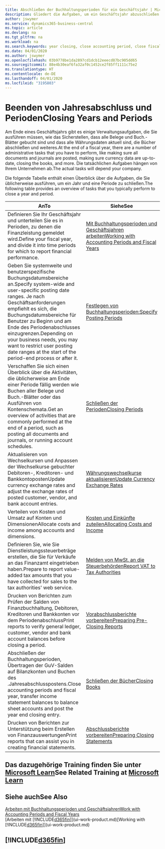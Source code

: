 ```yaml
---
title: Abschließen der Buchhaltungsperioden für ein Geschäftsjahr | Microsoft Docs
description: Gliedert die Aufgaben, um ein Geschäftsjahr abzuschließen oder Buchhaltungsperiode, beispielsweise der Belege und die Buch.-Blätter sind vergewissernd gebucht überprüfend und Bankguthaben.
author: jswymer
ms.service: dynamics365-business-central
ms.topic: article
ms.devlang: na
ms.tgt_pltfrm: na
ms.workload: na
ms.search.keywords: year closing, close accounting period, close fiscal year, bank account detailed trial balance
ms.date: 04/01/2020
ms.author: jswymer
ms.openlocfilehash: 03b9778be1da2897cd1dcb12eeecd87bc905dd65
ms.sourcegitcommit: 88e4b30eaf6fa32af0c1452ce2f85ff1111c75e2
ms.translationtype: HT
ms.contentlocale: de-DE
ms.lasthandoff: 04/01/2020
ms.locfileid: "3195803"
---
```

# <a name="closing-years-and-periods"></a><span data-ttu-id="22f89-103">Beenden von Jahresabschluss und Perioden</span><span class="sxs-lookup"><span data-stu-id="22f89-103">Closing Years and Periods</span></span>

<span data-ttu-id="22f89-104">Am Ende eines Geschäftsjahrs gibt es einige Verwaltungsaufgaben, die Sie ausführen müssen, wie das Sicherstellen, dass alle Belege und Buch.-Blätter gebucht sind und dass alle Währungsdaten aktuell sind, die Bücher abschließen und weiteres.</span><span class="sxs-lookup"><span data-stu-id="22f89-104">At the end of a fiscal year, there are a number of administrative tasks that you have to perform, like making sure all documents and journals are posted, making sure currency data are up-to-date, closing the books, and more.</span></span> <span data-ttu-id="22f89-105">Die tatsächlichen Aufgaben hängen von Ihrem Unternehmen ab.</span><span class="sxs-lookup"><span data-stu-id="22f89-105">The actual tasks will depend your company.</span></span>

<span data-ttu-id="22f89-106">Die folgende Tabelle enthält einen Überblick über die Aufgaben, die Sie üblicherweise ausführen, um ein Jahr und eine Periode zu schließen.</span><span class="sxs-lookup"><span data-stu-id="22f89-106">The following table provides an overview of tasks that you typically perform to close a year and period.</span></span>

| <span data-ttu-id="22f89-107">An</span><span class="sxs-lookup"><span data-stu-id="22f89-107">To</span></span> | <span data-ttu-id="22f89-108">Siehe</span><span class="sxs-lookup"><span data-stu-id="22f89-108">See</span></span> |
| --- | --- |
| <span data-ttu-id="22f89-109">Definieren Sie Ihr Geschäftsjahr und unterteilen Sie es in Perioden, zu denen die Finanzleistung gemeldet wird.</span><span class="sxs-lookup"><span data-stu-id="22f89-109">Define your fiscal year, and divide it into time periods for which to report financial performance.</span></span> | [<span data-ttu-id="22f89-110">Mit Buchhaltungsperioden und Geschäftsjahren arbeiten</span><span class="sxs-lookup"><span data-stu-id="22f89-110">Working with Accounting Periods and Fiscal Years</span></span>](finance-accounting-periods-and-fiscal-years.md)|
| <span data-ttu-id="22f89-111">Geben Sie systemweite und benutzerspezifische Buchungsdatumsbereiche an.</span><span class="sxs-lookup"><span data-stu-id="22f89-111">Specify system-wide and user-specific posting date ranges.</span></span> <span data-ttu-id="22f89-112">Je nach Geschäftsanforderungen empfiehlt es sich, die Buchungsdatumsbereiche für Benutzer zu Beginn und am Ende des Periodenabschlusses einzugrenzen.</span><span class="sxs-lookup"><span data-stu-id="22f89-112">Depending on your business needs, you may want to restrict user posting date ranges at the start of the period-end process or after it.</span></span> |[<span data-ttu-id="22f89-113">Festlegen von Buchhaltungsperioden:</span><span class="sxs-lookup"><span data-stu-id="22f89-113">Specify Posting Periods</span></span>](finance-how-specify-posting-periods.md) |
| <span data-ttu-id="22f89-114">Verschaffen Sie sich einen Überblick über die Aktivitäten, die üblicherweise am Ende einer Periode fällig werden wie Buchen aller Belege und Buch.-Blätter oder das Ausführen von Kontenschemata.</span><span class="sxs-lookup"><span data-stu-id="22f89-114">Get an overview of activities that are commonly performed at the end of a period, such as posting all documents and journals, or running account schedules.</span></span> |[<span data-ttu-id="22f89-115">Schließen der Perioden</span><span class="sxs-lookup"><span data-stu-id="22f89-115">Closing Periods</span></span>](year-how-complete-period-end-processes.md) |
| <span data-ttu-id="22f89-116">Aktualisieren von Wechselkursen und Anpassen der Wechselkurse gebuchter Debitoren-, Kreditoren- und Bankkontoposten</span><span class="sxs-lookup"><span data-stu-id="22f89-116">Update currency exchange rates and adjust the exchange rates of posted customer, vendor, and bank account entries.</span></span> |[<span data-ttu-id="22f89-117">Währungswechselkurse aktualisieren</span><span class="sxs-lookup"><span data-stu-id="22f89-117">Update Currency Exchange Rates</span></span>](finance-how-update-currencies.md) |
| <span data-ttu-id="22f89-118">Verteilen von Kosten und Umsatz auf Konten und Dimensionen</span><span class="sxs-lookup"><span data-stu-id="22f89-118">Allocate costs and income among accounts and dimensions.</span></span> |[<span data-ttu-id="22f89-119">Kosten und Einkünfte zuteilen</span><span class="sxs-lookup"><span data-stu-id="22f89-119">Allocating Costs and Income</span></span>](year-allocate-costs-income.md) |
| <span data-ttu-id="22f89-120">Definieren Sie, wie Sie Dienstleistungssteuerbeträge erstellen, die Sie für Verkäufe an das Finanzamt eingetrieben haben.</span><span class="sxs-lookup"><span data-stu-id="22f89-120">Prepare to report value-added tax amounts that you have collected for sales to the tax authorities' web service.</span></span> |[<span data-ttu-id="22f89-121">Melden von MwSt. an die Steuerbehörden</span><span class="sxs-lookup"><span data-stu-id="22f89-121">Report VAT to Tax Authorities</span></span>](finance-how-report-vat.md)|
| <span data-ttu-id="22f89-122">Drucken von Berichten zum Prüfen der Salden von Finanzbuchhaltung, Debitoren, Kreditoren und Bankkonten vor dem Periodenabschluss</span><span class="sxs-lookup"><span data-stu-id="22f89-122">Print reports to verify general ledger, customer, vendor and bank account balances before closing a period.</span></span> |[<span data-ttu-id="22f89-123">Vorabschlussberichte vorbereiten</span><span class="sxs-lookup"><span data-stu-id="22f89-123">Preparing Pre-Closing Reports</span></span>](year-prepare-preclose-reports.md) |
| <span data-ttu-id="22f89-124">Abschließen der Buchhaltungsperioden, Übertragen der GuV-Salden auf Bilanzkonten und Buchen des .Jahresabschlusspostens.</span><span class="sxs-lookup"><span data-stu-id="22f89-124">Close accounting periods and fiscal year, transfer income statement balances to balance sheet accounts and post the year end closing entry.</span></span> |[<span data-ttu-id="22f89-125">Schließen der Bücher</span><span class="sxs-lookup"><span data-stu-id="22f89-125">Closing Books</span></span>](year-close-books.md) |
| <span data-ttu-id="22f89-126">Drucken von Berichten zur Unterstützung beim Erstellen von Finanzauswertungen</span><span class="sxs-lookup"><span data-stu-id="22f89-126">Print reports that can assist you in creating financial statements.</span></span> |[<span data-ttu-id="22f89-127">Abschlussberichte vorbereiten</span><span class="sxs-lookup"><span data-stu-id="22f89-127">Preparing Closing Statements</span></span>](year-prepare-close-statement.md) |

## <a name="see-related-training-at-microsoft-learn"></a><span data-ttu-id="22f89-128">Das dazugehörige Training finden Sie unter [Microsoft Learn](/learn/modules/close-fiscal-year-dynamics-365-business-central/index)</span><span class="sxs-lookup"><span data-stu-id="22f89-128">See Related Training at [Microsoft Learn](/learn/modules/close-fiscal-year-dynamics-365-business-central/index)</span></span>

## <a name="see-also"></a><span data-ttu-id="22f89-129">Siehe auch</span><span class="sxs-lookup"><span data-stu-id="22f89-129">See Also</span></span>

[<span data-ttu-id="22f89-130">Arbeiten mit Buchhaltungsperioden und Geschäftsjahren</span><span class="sxs-lookup"><span data-stu-id="22f89-130">Work with Accounting Periods and Fiscal Years</span></span>](finance-accounting-periods-and-fiscal-years.md)  
<span data-ttu-id="22f89-131">[Arbeiten mit [!INCLUDE[d365fin](includes/d365fin_md.md)]](ui-work-product.md)</span><span class="sxs-lookup"><span data-stu-id="22f89-131">[Working with [!INCLUDE[d365fin](includes/d365fin_md.md)]](ui-work-product.md)</span></span>

## [!INCLUDE[d365fin](includes/free_trial_md.md)]  
